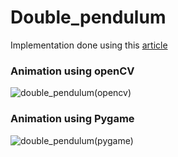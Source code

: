 # Double_pendulum

Implementation done using this [article](https://www.myphysicslab.com/pendulum/double-pendulum-en.html)

### Animation using openCV
![double_pendulum(opencv)](https://user-images.githubusercontent.com/43681334/65155929-cd5ca200-da36-11e9-9262-5b5594a458ee.gif)

### Animation using Pygame
![double_pendulum(pygame)](https://user-images.githubusercontent.com/43681334/65155906-c5046700-da36-11e9-9373-6e265448b2c9.gif)
